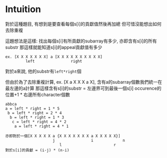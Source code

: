 # Intuition

對於這種題目, 有想到是要查看每個s[i]的貢獻值然後再加總
但可惜沒能想出如何去除重複

這題想法是這樣:
找出每個s[i]有所貢獻的subarray有多少, 亦即含有s[i]的所有substr
那這樣就能知道s[i]的appeal貢獻值有多少

```
ex. [X X X X X X X] a [X X X X X X X X X X]
         left                right
```
對於a來說, 他的substr有`left*right`個

但由於為了去除重複計算, ex. [X a X X X a X], 含有a的subarray個數我們統一在最左邊的a計算
那這樣含有s[i]的substr = 左邊界可到最後一個s[i] occurence的位置+1 * 右邊所有character個數
```
abbca
a = left * right = 1 * 5
 b = left * right = 2 * 4
  b = left * right = 1 * 3
   c = left * right = 4 * 2
    a = left * right = 4 * 1

亦即對於一個[X X X X X a {X X X X X X X a X X X X X}]
                     j                i             n
                        l                       r
對於s[i]的貢獻 = (i-j) * (n-i)
```